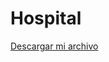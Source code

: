 # Hospital

<a href="https://github.com/SamuelSarazua/Hospital/raw/refs/heads/Farmacia/src/descargas/Hospital.jar" download="Hospital.jar">Descargar mi archivo</a>